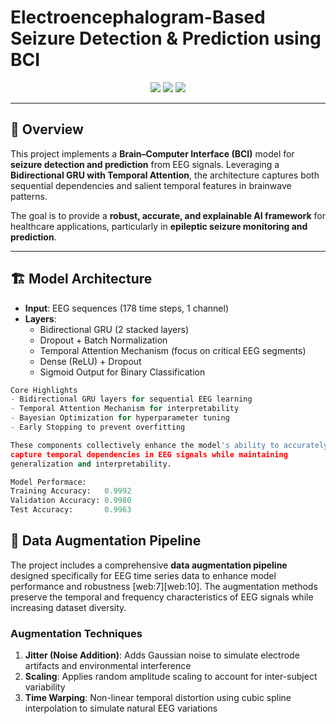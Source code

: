 # Electroencephalogram-Based Seizure Detection & Prediction using BCI  

<p align="center">
  <img src="https://img.shields.io/badge/Deep%20Learning-GRU%20%7C%20Attention-blue?style=for-the-badge" />
  <img src="https://img.shields.io/badge/Optimization-Bayesian-orange?style=for-the-badge" />
  <img src="https://img.shields.io/badge/Application-Healthcare-green?style=for-the-badge" />
</p>  

---

## 📌 Overview  
This project implements a **Brain–Computer Interface (BCI)** model for **seizure detection and prediction** from EEG signals. Leveraging a **Bidirectional GRU with Temporal Attention**, the architecture captures both sequential dependencies and salient temporal features in brainwave patterns.  

The goal is to provide a **robust, accurate, and explainable AI framework** for healthcare applications, particularly in **epileptic seizure monitoring and prediction**.  

---

## 🏗️ Model Architecture  
- **Input**: EEG sequences (178 time steps, 1 channel)  
- **Layers**:  
  - Bidirectional GRU (2 stacked layers)  
  - Dropout + Batch Normalization  
  - Temporal Attention Mechanism (focus on critical EEG segments)  
  - Dense (ReLU) + Dropout  
  - Sigmoid Output for Binary Classification  

```python
Core Highlights
- Bidirectional GRU layers for sequential EEG learning
- Temporal Attention Mechanism for interpretability
- Bayesian Optimization for hyperparameter tuning
- Early Stopping to prevent overfitting

These components collectively enhance the model's ability to accurately
capture temporal dependencies in EEG signals while maintaining
generalization and interpretability.

Model Performace:
Training Accuracy:   0.9992
Validation Accuracy: 0.9980
Test Accuracy:       0.9963
```



## 🔄 Data Augmentation Pipeline

The project includes a comprehensive **data augmentation pipeline** designed specifically for EEG time series data to enhance model performance and robustness [web:7][web:10]. The augmentation methods preserve the temporal and frequency characteristics of EEG signals while increasing dataset diversity.

### Augmentation Techniques

1. **Jitter (Noise Addition)**: Adds Gaussian noise to simulate electrode artifacts and environmental interference
2. **Scaling**: Applies random amplitude scaling to account for inter-subject variability
3. **Time Warping**: Non-linear temporal distortion using cubic spline interpolation to simulate natural EEG variations




